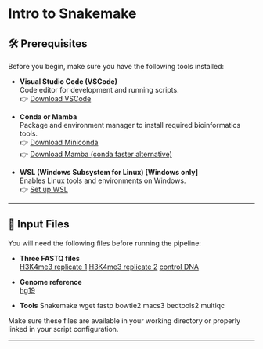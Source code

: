 # Intro to Snakemake

## 🛠 Prerequisites

Before you begin, make sure you have the following tools installed:

- **Visual Studio Code (VSCode)**  
  Code editor for development and running scripts.  
  👉 [Download VSCode](https://code.visualstudio.com/)

- **Conda or Mamba**  
  Package and environment manager to install required bioinformatics tools.  
  👉 [Download Miniconda](https://docs.conda.io/en/latest/miniconda.html)  
  👉 [Download Mamba (conda faster alternative)](https://mamba.readthedocs.io/en/latest/)

- **WSL (Windows Subsystem for Linux) [Windows only]**  
  Enables Linux tools and environments on Windows.  
  👉 [Set up WSL](https://learn.microsoft.com/en-us/windows/wsl/install)

---

## 📂 Input Files

You will need the following files before running the pipeline:

- **Three FASTQ files**  
  [H3K4me3 replicate 1](ftp://ftp.sra.ebi.ac.uk/vol1/fastq/SRR127/001/SRR1275461/SRR1275461.fastq.gz)
  [H3K4me3 replicate 2](ftp://ftp.sra.ebi.ac.uk/vol1/fastq/SRR127/002/SRR1275462/SRR1275462.fastq.gz)
  [control DNA](ftp://ftp.sra.ebi.ac.uk/vol1/fastq/SRR127/006/SRR1275466/SRR1275466.fastq.gz)

- **Genome reference**  
  [hg19](https://genome-idx.s3.amazonaws.com/bt/hg19.zip)

- **Tools**
  Snakemake
  wget
  fastp
  bowtie2
  macs3
  bedtools2
  multiqc

Make sure these files are available in your working directory or properly linked in your script configuration.

---

